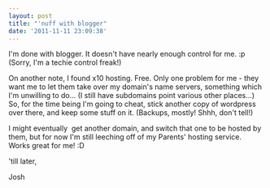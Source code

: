 ```yaml
---
layout: post
title: "'nuff with blogger"
date: '2011-11-11 23:09:38'
---
```


I'm done with blogger. It doesn't have nearly enough control for me. :p (Sorry, I'm a techie control freak!)

On another note, I found x10 hosting. Free. Only one problem for me - they want me to let them take over my domain's name servers, something which I'm unwilling to do... (I still have subdomains point various other places...) So, for the time being I'm going to cheat, stick another copy of wordpress over there, and keep some stuff on it. (Backups, mostly! Shhh, don't tell!)

I might eventually  get another domain, and switch that one to be hosted by them, but for now I'm still leeching off of my Parents' hosting service. Works great for me! :D

'till later,

Josh